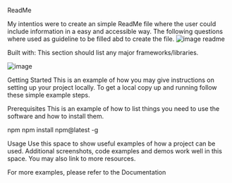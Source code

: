 ReadMe

My intentios were to create an simple ReadMe file where the user could include information in a easy and accessible way.
The following questions where used as guideline to be filled abd to create the file.
![image readme](https://user-images.githubusercontent.com/116593146/219515982-d204382f-c2ee-4b2d-b08b-a168490ddbc3.png)

Built with:
This section should list any major frameworks/libraries.


![image](https://user-images.githubusercontent.com/116593146/219516349-c7538f07-979f-4712-95c6-655e40915e76.png)

Getting Started
This is an example of how you may give instructions on setting up your project locally. To get a local copy up and running follow these simple example steps.

Prerequisites
This is an example of how to list things you need to use the software and how to install them.

npm
npm install npm@latest -g

Usage
Use this space to show useful examples of how a project can be used. Additional screenshots, code examples and demos work well in this space. You may also link to more resources.

For more examples, please refer to the Documentation
